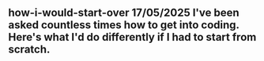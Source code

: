 how-i-would-start-over
17/05/2025
I've been asked countless times how to get into coding. Here's what I'd do differently if I had to start from scratch.
---
